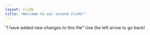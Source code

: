 ```yaml
---
layout: slide
title: "Welcome to our second slide!"
---
```

"I have added new changes to this file"
Use the left arrow to go back!
